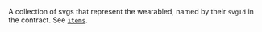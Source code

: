 A collection of svgs that represent the wearabled, named by their `svgId` in the contract. See [`items`](../../../items/).
